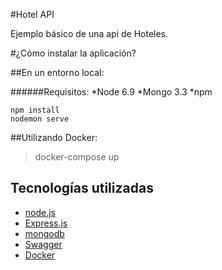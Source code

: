 #Hotel API

Ejemplo básico de una api de Hoteles.

#¿Cómo instalar la aplicación?

##En un entorno local:

######Requisitos:
*Node 6.9
*Mongo 3.3
*npm

```
npm install
nodemon serve
```

##Utilizando Docker:

> docker-compose up


## Tecnologías utilizadas
- [node.js](https://nodejs.org)
- [Express.js](https://expressjs.com/)
- [mongodb](https://www.mongodb.com/)
- [Swagger](https://swagger.io)
- [Docker](https://www.docker.com)
